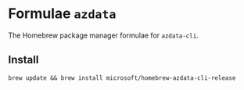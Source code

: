 # Formulae `azdata`

The Homebrew package manager formulae for `azdata-cli`.

## Install

`brew update && brew install microsoft/homebrew-azdata-cli-release`
